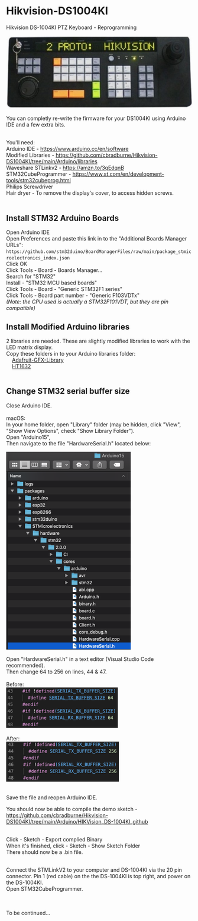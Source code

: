 # Hikvision-DS1004KI
Hikvision DS-1004KI PTZ Keyboard - Reprogramming

![](https://github.com/cbradburne/Hikvision-DS1004KI/blob/main/Documents/readme-docs/ds-1004ki.jpg?raw=true)

You can completly re-write the firmware for your DS1004KI using Arduino IDE and a few extra bits.<br><br>

You'll need:<br>
Arduino IDE - https://www.arduino.cc/en/software<br>
Modified Libraries - https://github.com/cbradburne/Hikvision-DS1004KI/tree/main/Arduino/libraries<br>
Waveshare STLinkv2 - https://amzn.to/3qEdqnB<br>
STM32CubeProgrammer - https://www.st.com/en/development-tools/stm32cubeprog.html<br>
Philips Screwdriver<br>
Hair dryer - To remove the display's cover, to access hidden screws.<br><br>

## Install STM32 Arduino Boards
Open Arduino IDE<br>
Open Preferences and paste this link in to the "Additional Boards Manager URLs":<br>
`https://github.com/stm32duino/BoardManagerFiles/raw/main/package_stmicroelectronics_index.json`<br>
Click OK<br>
Click Tools - Board - Boards Manager...<br>
Search for "STM32"<br>
Install - "STM32 MCU based boards"<br>
Click Tools - Board - "Generic STM32F1 series"<br>
Click Tools - Board part number - "Generic F103VDTx"<br>
_(Note: the CPU used is actually a STM32F101VDT, but they are pin compatible)_

## Install Modified Arduino libraries
2 libraries are needed. These are slightly modified libraries to work with the LED matrix display.<br>
Copy these folders in to your Arduino libraries folder:<br>
&nbsp;&nbsp;&nbsp;&nbsp;[Adafruit-GFX-Library](https://github.com/cbradburne/Hikvision-DS1004KI/tree/main/Arduino/libraries)<br>
&nbsp;&nbsp;&nbsp;&nbsp;[HT1632](https://github.com/cbradburne/Hikvision-DS1004KI/tree/main/Arduino/libraries)<br><br>


## Change STM32 serial buffer size
Close Arduino IDE.<br><br>
macOS:<br>
In your home folder, open "Library" folder (may be hidden, click "View", "Show View Options", check "Show Library Folder").<br>
Open "Arduino15",<br>
Then navigate to the file "HardwareSerial.h" located below:

![](https://github.com/cbradburne/Hikvision-DS1004KI/blob/main/Documents/readme-docs/STM32%20Serial%20Buffer%20Size%20File%20Location.png?raw=true)

Open "HardwareSerial.h" in a text editor (Visual Studio Code recommended).<br>
Then change 64 to 256 on lines, 44 & 47.<br><br>
Before:<br>
![](https://github.com/cbradburne/Hikvision-DS1004KI/blob/main/Documents/readme-docs/BufferB.png?raw=true)
<br><br>
After:<br>
![](https://github.com/cbradburne/Hikvision-DS1004KI/blob/main/Documents/readme-docs/BufferA.png?raw=true)<br><br>

Save the file and reopen Arduino IDE.

You should now be able to compile the demo sketch - https://github.com/cbradburne/Hikvision-DS1004KI/tree/main/Arduino/HIKVision_DS-1004KI_github<br><br>

Click - Sketch - Export complied Binary<br>
When it's finished, click - Sketch - Show Sketch Folder<br>
There should now be a .bin file.<br><br>

Connect the STMLinkV2 to your computer and DS-1004KI via the 20 pin connector. Pin 1 (red cable) on the the DS-1004KI is top right, and power on the DS-1004KI.<br>
Open STM32CubeProgrammer.

<br><br>
To be continued...